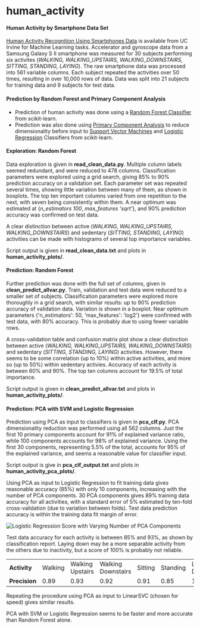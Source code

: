 # human_activity

#### Human Activity by Smartphone Data Set
[Human Activity Recognition Using Smartphones Data](https://archive.ics.uci.edu/ml/datasets/Human+Activity+Recognition+Using+Smartphones) is available from UC Irvine for Machine Learning tasks.  Accelerator and gyroscope data from a Samsung Galaxy S II smartphone was measured for 30 subjects performing six activites (*WALKING, WALKING_UPSTAIRS, WALKING_DOWNSTAIRS, SITTING, STANDING, LAYING*).  The raw smartphone data was processed into 561 variable columns.  Each subject repeated the activities over 50 times, resulting in over 10,000 rows of data.  Data was split into 21 subjects for training data and 9 subjects for test data.  

#### Prediction by Random Forest and Primary Component Analysis
+ Prediction of human activity was done using a [Random Forest Classifier](http://scikit-learn.org/stable/modules/generated/sklearn.ensemble.RandomForestClassifier.html) from scikit-learn.  
+ Prediction was also done using [Primary Component Analysis](http://scikit-learn.org/stable/modules/decomposition.html#pca) to reduce dimensionality before input to [Support Vector Machines](http://scikit-learn.org/stable/modules/svm.html#svm) and [Logistic Regression](http://scikit-learn.org/stable/modules/generated/sklearn.linear_model.LogisticRegression.html) Classifiers from scikit-learn.

#### Exploration: Random Forest
Data exploration is given in __read_clean_data.py__.  Multiple column labels seemed redundant, and were reduced to 478 columns.  Classification parameters were explored using a grid search, giving 85% to 90% prediction accuracy on a validation set.  Each parameter set was repeated several times, showing little variation between many of them, as shown in boxplots.  The top ten important columns varied from one repetition to the next, with seven being consistently within them.  A near optimum was estimated at {*n_estimators 100*, *max_features 'sqrt'*}, and 90% prediction accuracy was confirmed on test data.  

A clear distinction between active (*WALKING, WALKING_UPSTAIRS, WALKING_DOWNSTAIRS*) and sedentary (*SITTING, STANDING, LAYING*) activities can be made with histograms of several top importance variables.  

Script output is given in __read_clean_data.txt__ and plots in __human_activity_plots/__.

#### Prediction: Random Forest
Further prediction was done with the full set of columns, given in __clean_predict_allvar.py__.  Train, validation and test data were reduced to a smaller set of subjects.  Classification parameters were explored more thoroughly in a grid search, with similar results: up to 90% prediction accuracy of validation data.  Variation is shown in a boxplot.  Near optimum parameters {'n_estimators': 50, 'max_features': 'log2'} were confirmed with test data, with 80% accuracy.  This is probably due to using fewer variable rows.

A cross-validation table and confusion matrix plot show a clear distinction between active (*WALKING, WALKING_UPSTAIRS, WALKING_DOWNSTAIRS*) and sedentary (*SITTING, STANDING, LAYING*) activities.  However, there seems to be some correlation (up to 10%) within active activities, and more so (up to 50%) within sedentary activies.  Accuracy of each activity is between 60% and 90%.  The top ten columns account for 19.5% of total importance.  

Script output is given in __clean_predict_allvar.txt__ and plots in __human_activity_plots/__.

#### Prediction: PCA with SVM and Logistic Regression
Prediction using PCA as input to classifiers is given in __pca_clf.py__.   PCA dimensionality reduction was performed using all 562 columns.  Just the first 10 primary components account for 91% of explained variance ratio, while 100 components accounts for 98% of explained variance.  Using the first 30 components, representing 5.5% of the total, accounts for 95% of the explained variance, and seems a reasonable value for classifier input.  

Script output is give in __pca_clf_output.txt__ and plots in __human_activity_pca_plots/__.

Using PCA as input to Logistic Regression to fit training data gives reasonable accuracy (85%) with only 10 components, increasing with the number of PCA components.  30 PCA components gives 89% training data accuracy for all activities, with a standard error of 5% estimated by ten-fold cross-validation (due to variation between folds).  Test data prediction accuracy is within the training data fit margin of error.  

<img src="https://github.com/bfetler/human_activity/blob/master/human_activity_pca_plots/pca_lr.png" alt="Logistic Regression Score with Varying Number of PCA Components" />

Test data accuracy for each activity is between 85% and 93%, as shown by classification report.  Laying down may be a more separable activity from the others due to inactivity, but a score of 100% is probably not reliable.  
<table>
<tr>
  <td><strong>Activity</strong></td>
  <td>Walking</td>
  <td>Walking Upstairs</td>
  <td>Walking Downstairs</td>
  <td>Sitting</td>
  <td>Standing</td>
  <td>Laying Down</td>
</tr>
<tr>
  <td><strong>Precision</strong></td>
  <td>0.89</td>
  <td>0.93</td>
  <td>0.92</td>
  <td>0.91</td>
  <td>0.85</td>
  <td>1.00</td>
</tr>
</table>

Repeating the procedure using PCA as input to LinearSVC (chosen for speed) gives similar results.  

PCA with SVM or Logistic Regression seems to be faster and more accurate than Random Forest alone.  
